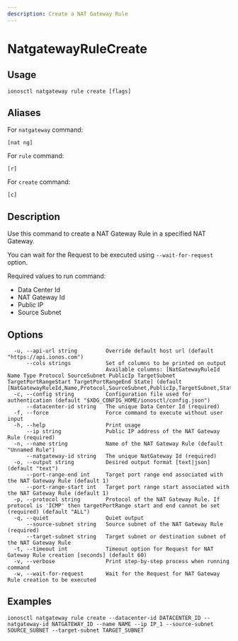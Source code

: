```yaml
---
description: Create a NAT Gateway Rule
---
```


# NatgatewayRuleCreate

## Usage

```text
ionosctl natgateway rule create [flags]
```

## Aliases

For `natgateway` command:

```text
[nat ng]
```

For `rule` command:

```text
[r]
```

For `create` command:

```text
[c]
```

## Description

Use this command to create a NAT Gateway Rule in a specified NAT Gateway.

You can wait for the Request to be executed using `--wait-for-request` option.

Required values to run command:

* Data Center Id
* NAT Gateway Id
* Public IP
* Source Subnet

## Options

```text
  -u, --api-url string         Override default host url (default "https://api.ionos.com")
      --cols strings           Set of columns to be printed on output 
                               Available columns: [NatGatewayRuleId Name Type Protocol SourceSubnet PublicIp TargetSubnet TargetPortRangeStart TargetPortRangeEnd State] (default [NatGatewayRuleId,Name,Protocol,SourceSubnet,PublicIp,TargetSubnet,State])
  -c, --config string          Configuration file used for authentication (default "$XDG_CONFIG_HOME/ionosctl/config.json")
      --datacenter-id string   The unique Data Center Id (required)
  -f, --force                  Force command to execute without user input
  -h, --help                   Print usage
      --ip string              Public IP address of the NAT Gateway Rule (required)
  -n, --name string            Name of the NAT Gateway Rule (default "Unnamed Rule")
      --natgateway-id string   The unique NatGateway Id (required)
  -o, --output string          Desired output format [text|json] (default "text")
      --port-range-end int     Target port range end associated with the NAT Gateway Rule (default 1)
      --port-range-start int   Target port range start associated with the NAT Gateway Rule (default 1)
  -p, --protocol string        Protocol of the NAT Gateway Rule. If protocol is 'ICMP' then targetPortRange start and end cannot be set (required) (default "ALL")
  -q, --quiet                  Quiet output
      --source-subnet string   Source subnet of the NAT Gateway Rule (required)
      --target-subnet string   Target subnet or destination subnet of the NAT Gateway Rule
  -t, --timeout int            Timeout option for Request for NAT Gateway Rule creation [seconds] (default 60)
  -v, --verbose                Print step-by-step process when running command
  -w, --wait-for-request       Wait for the Request for NAT Gateway Rule creation to be executed
```

## Examples

```text
ionosctl natgateway rule create --datacenter-id DATACENTER_ID --natgateway-id NATGATEWAY_ID --name NAME --ip IP_1 --source-subnet SOURCE_SUBNET --target-subnet TARGET_SUBNET
```

